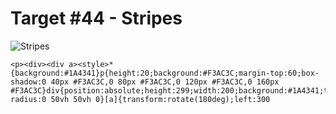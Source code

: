 # Target #44 - Stripes

![Stripes](https://cssbattle.dev/targets/44.png)

```
<p><div><div a><style>*{background:#1A4341}p{height:20;background:#F3AC3C;margin-top:60;box-shadow:0 40px #F3AC3C,0 80px #F3AC3C,0 120px #F3AC3C,0 160px #F3AC3C}div{position:absolute;height:299;width:200;background:#1A4341;top:0;left:-50;border-radius:0 50vh 50vh 0}[a]{transform:rotate(180deg);left:300
```
